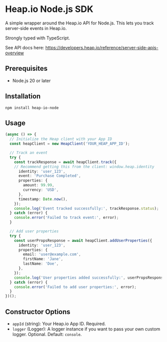# Heap.io Node.js SDK
A simple wrapper around the Heap.io API for Node.js. This lets you track server-side events in Heap.io.

Strongly typed with TypeScript.

See API docs here: https://developers.heap.io/reference/server-side-apis-overview

## Prerequisites
- Node.js 20 or later

## Installation
```shell
npm install heap-io-node
```

## Usage
```typescript
(async () => {
  // Initialize the Heap client with your App ID
  const heapClient = new HeapClient('YOUR_HEAP_APP_ID');

  // Track an event
  try {
    const trackResponse = await heapClient.track({
    // Recommend getting this from the client: window.heap.identity
      identity: 'user_123',
      event: 'Purchase Completed',
      properties: {
        amount: 99.99,
        currency: 'USD',
      },
      timestamp: Date.now(),
    });
    console.log('Event tracked successfully:', trackResponse.status);
  } catch (error) {
    console.error('Failed to track event:', error);
  }

  // Add user properties
  try {
    const userPropsResponse = await heapClient.addUserProperties({
      identity: 'user_123',
      properties: {
        email: 'user@example.com',
        firstName: 'Jane',
        lastName: 'Doe',
      },
    });
    console.log('User properties added successfully:', userPropsResponse.status);
  } catch (error) {
    console.error('Failed to add user properties:', error);
  }
})();
```

## Constructor Options
- `appId` (string): Your Heap.io App ID. Required.
- `logger` (Logger): A logger instance if you want to pass your own custom logger. Optional. Default: `console`.